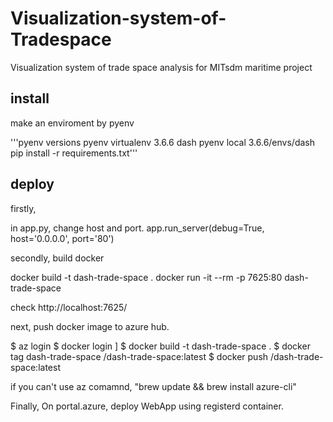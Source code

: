 # Visualization-system-of-Tradespace
Visualization system of trade space analysis for MITsdm maritime project

## install
make an enviroment by pyenv

'''pyenv versions
pyenv virtualenv 3.6.6 dash
pyenv local 3.6.6/envs/dash
pip install -r requirements.txt'''

## deploy

firstly,

in app.py, change host and port.
    app.run_server(debug=True, host='0.0.0.0', port='80')

secondly, build docker

docker build -t dash-trade-space .
docker run -it --rm -p 7625:80 dash-trade-space

check http://localhost:7625/

next, push docker image to azure hub. 

$ az login
$ docker login <azure repository container url>]
$ docker build -t dash-trade-space .
$ docker tag dash-trade-space <azure repository container url>/dash-trade-space:latest
$ docker push <azure repository container url>/dash-trade-space:latest

if you can't use az comamnd, "brew update && brew install azure-cli"

Finally, On portal.azure, deploy WebApp using registerd container.
